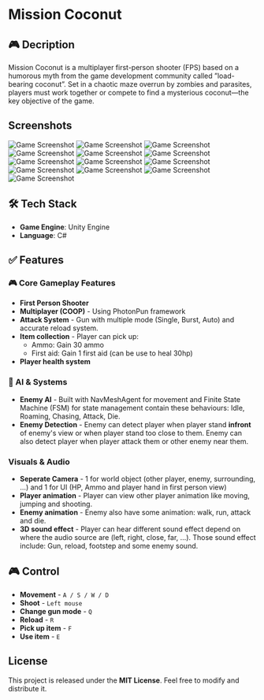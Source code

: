 # Mission Coconut

## 🎮 Decription
Mission Coconut is a multiplayer first-person shooter (FPS) based on a humorous myth from the game development community called ”load-bearing coconut”. Set in a chaotic maze overrun by zombies and parasites, players must work together or compete to find a mysterious coconut—the key objective of the game.

## Screenshots
![Game Screenshot](./Screenshots/Screenshot%202025-05-07%20020633.png)
![Game Screenshot](./Screenshots/Screenshot%202025-05-07%20020713.png)
![Game Screenshot](./Screenshots/Screenshot%202025-05-07%20020734.png)
![Game Screenshot](./Screenshots/Screenshot%202025-05-07%20020833.png)
![Game Screenshot](./Screenshots/Screenshot%202025-05-07%20020843.png)
![Game Screenshot](./Screenshots/Screenshot%202025-05-07%20020857.png)
![Game Screenshot](./Screenshots/Screenshot%202025-05-07%20020909.png)
![Game Screenshot](./Screenshots/Screenshot%202025-05-07%20020943.png)
![Game Screenshot](./Screenshots/Screenshot%202025-05-07%20021021.png)
![Game Screenshot](./Screenshots/Screenshot%202025-05-07%20021029.png)
![Game Screenshot](./Screenshots/Screenshot%202025-05-07%20021100.png)
![Game Screenshot](./Screenshots/Screenshot%202025-05-07%20021213.png)
![Game Screenshot](./Screenshots/Screenshot%202025-05-07%20021242.png)


## 🛠 Tech Stack
- **Game Engine**: Unity Engine
- **Language**: C#

## ✅ Features

### 🎮 Core Gameplay Features
- **First Person Shooter**
- **Multiplayer (COOP)** - Using PhotonPun framework
- **Attack System** - Gun with multiple mode (Single, Burst, Auto) and accurate reload system.
- **Item collection** - Player can pick up:
  - Ammo: Gain 30 ammo
  - First aid: Gain 1 first aid (can be use to heal 30hp)
- **Player health system**

### 🧠 AI & Systems
- **Enemy AI** - Built with NavMeshAgent for movement and Finite State Machine (FSM) for state management contain these behaviours: Idle, Roaming, Chasing, Attack, Die.
- **Enemy Detection** - Enemy can detect player when player stand **infront** of enemy's view or when player stand too close to them. Enemy can also detect player when player attack them or other enemy near them.

### Visuals & Audio
- **Seperate Camera** - 1 for world object (other player, enemy, surrounding, ...) and 1 for UI (HP, Ammo and player hand in first person view)
- **Player animation** - Player can view other player animation like moving, jumping and shooting.
- **Enemy animation** - Enemy also have some animation: walk, run, attack and die.
- **3D sound effect** - Player can hear different sound effect depend on where the audio source are (left, right, close, far, ...). Those sound effect include: Gun, reload, footstep and some enemy sound.

## 🎮 Control
- **Movement** - `A / S / W / D`
- **Shoot** - `Left mouse`
- **Change gun mode** - `Q`
- **Reload** - `R`
- **Pick up item** - `F`
- **Use item** - `E`

## License  
This project is released under the **MIT License**. Feel free to modify and distribute it.  